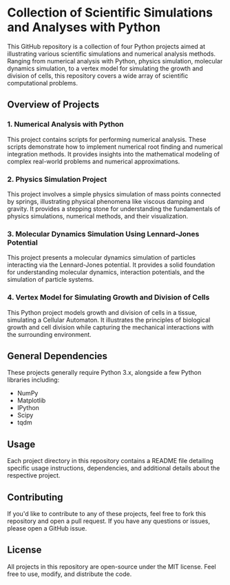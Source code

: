 # Collection of Scientific Simulations and Analyses with Python

This GitHub repository is a collection of four Python projects aimed at illustrating various scientific simulations and numerical analysis methods. Ranging from numerical analysis with Python, physics simulation, molecular dynamics simulation, to a vertex model for simulating the growth and division of cells, this repository covers a wide array of scientific computational problems.

## Overview of Projects

### 1. Numerical Analysis with Python
This project contains scripts for performing numerical analysis. These scripts demonstrate how to implement numerical root finding and numerical integration methods. It provides insights into the mathematical modeling of complex real-world problems and numerical approximations.

### 2. Physics Simulation Project
This project involves a simple physics simulation of mass points connected by springs, illustrating physical phenomena like viscous damping and gravity. It provides a stepping stone for understanding the fundamentals of physics simulations, numerical methods, and their visualization.

### 3. Molecular Dynamics Simulation Using Lennard-Jones Potential
This project presents a molecular dynamics simulation of particles interacting via the Lennard-Jones potential. It provides a solid foundation for understanding molecular dynamics, interaction potentials, and the simulation of particle systems.

### 4. Vertex Model for Simulating Growth and Division of Cells
This Python project models growth and division of cells in a tissue, simulating a Cellular Automaton. It illustrates the principles of biological growth and cell division while capturing the mechanical interactions with the surrounding environment.

## General Dependencies
These projects generally require Python 3.x, alongside a few Python libraries including:
- NumPy
- Matplotlib
- IPython
- Scipy
- tqdm

## Usage
Each project directory in this repository contains a README file detailing specific usage instructions, dependencies, and additional details about the respective project.

## Contributing
If you'd like to contribute to any of these projects, feel free to fork this repository and open a pull request. If you have any questions or issues, please open a GitHub issue.

## License
All projects in this repository are open-source under the MIT license. Feel free to use, modify, and distribute the code.
